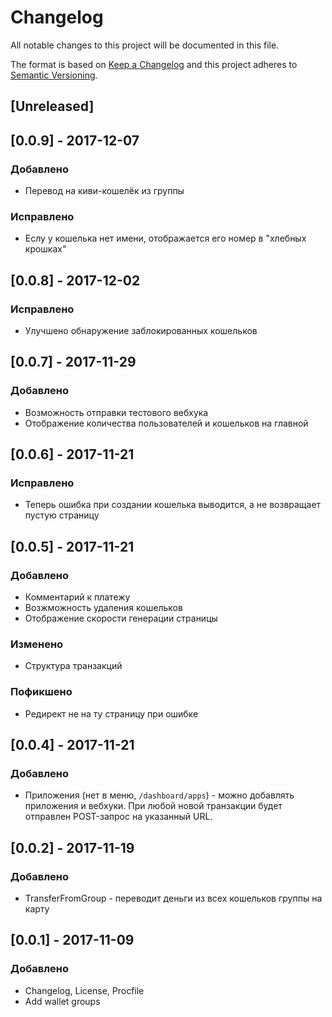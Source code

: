 # Changelog
All notable changes to this project will be documented in this file.

The format is based on [Keep a Changelog](http://keepachangelog.com/en/1.0.0/)
and this project adheres to [Semantic Versioning](http://semver.org/spec/v2.0.0.html).

## [Unreleased]

## [0.0.9] - 2017-12-07
### Добавлено
- Перевод на киви-кошелёк из группы

### Исправлено
- Еслу у кошелька нет имени, отображается его номер в "хлебных крошках"

## [0.0.8] - 2017-12-02
### Исправлено
- Улучшено обнаружение заблокированных кошельков

## [0.0.7] - 2017-11-29
### Добавлено
- Возможность отправки тестового вебхука
- Отображение количества пользователей и кошельков на главной

## [0.0.6] - 2017-11-21
### Исправлено
- Теперь ошибка при создании кошелька выводится, а не возвращает пустую страницу

## [0.0.5] - 2017-11-21
### Добавлено
- Комментарий к платежу
- Возжможность удаления кошельков
- Отображение скорости генерации страницы

### Изменено
- Структура транзакций

### Пофикшено
- Редирект не на ту страницу при ошибке

## [0.0.4] - 2017-11-21
### Добавлено
- Приложения (нет в меню, `/dashboard/apps`) - можно добавлять приложения и вебхуки. При любой новой транзакции будет отправлен POST-запрос на указанный URL.

## [0.0.2] - 2017-11-19
### Добавлено
- TransferFromGroup - переводит деньги из всех кошельков группы на карту

## [0.0.1] - 2017-11-09
### Добавлено
- Changelog, License, Procfile
- Add wallet groups
